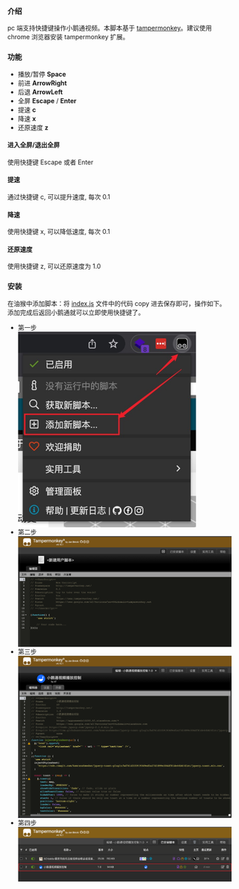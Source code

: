 ### 介绍

pc 端支持快捷键操作小鹅通视频。本脚本基于 [tampermonkey](https://www.tampermonkey.net/)。建议使用 chrome 浏览器安装 tampermonkey 扩展。

### 功能

- 播放/暂停 **Space**
- 前进 **ArrowRight**
- 后退 **ArrowLeft**
- 全屏 **Escape** / **Enter**
- 提速 **c**
- 降速 **x**
- 还原速度 **z**

#### 进入全屏/退出全屏

使用快捷键 Escape 或者 Enter

#### 提速

通过快捷键 c, 可以提升速度, 每次 0.1

#### 降速

使用快捷键 x, 可以降低速度, 每次 0.1

#### 还原速度

使用快捷键 z, 可以还原速度为 1.0

### 安装

在油猴中添加脚本：将 [index.js](./index.js) 文件中的代码 copy 进去保存即可，操作如下。添加完成后返回小鹅通就可以立即使用快捷键了。

- 第一步
  <img style="display: block" src="./static/添加新脚本.png" width="400" />
- 第二步
  <img style="display: block" src="./static/新脚本默认页面.png" width="700" />
- 第三步
  <img style="display: block" src="./static/粘贴脚本内容.png" width="700" />
- 第四步
  <img style="display: block" src="./static/添加成功.png" width="700" />
